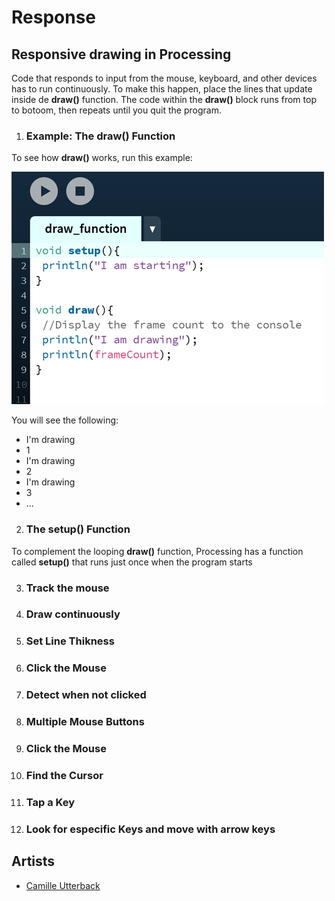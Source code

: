 # Response

## Responsive drawing in Processing 

Code that responds to input from the mouse, keyboard, and other devices has to run continuously. To make this happen, place the lines that update inside de **draw()** function. The code within the **draw()** block runs from top to botoom, then repeats until you quit the program. 

1. ### Example: The draw() Function

To see how **draw()** works, run this example:

![Draw function](images/drawfunction.png)

You will see the following:
* I'm drawing
* 1
* I'm drawing
* 2
* I'm drawing
* 3
* ...

2. ### The setup() Function
To complement the looping **draw()** function, Processing has a function called **setup()** that runs just once when the program starts

3. ### Track the mouse

4. ### Draw continuously

5. ### Set Line Thikness

6. ### Click the Mouse

7. ### Detect when not clicked

8. ### Multiple Mouse Buttons

9. ### Click the Mouse

10. ### Find the Cursor

11. ### Tap a Key

12. ### Look for especific Keys and move with arrow keys




## Artists
* [Camille Utterback](http://camilleutterback.com/)

